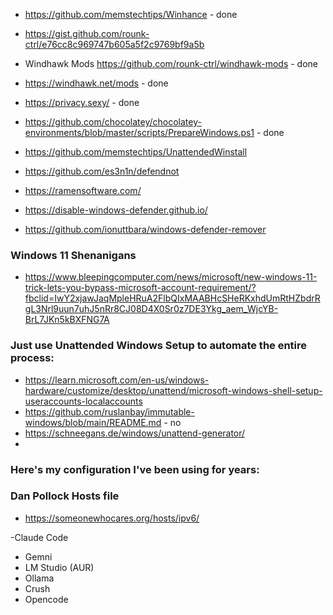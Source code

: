 - https://github.com/memstechtips/Winhance - done
- https://gist.github.com/rounk-ctrl/e76cc8c969747b605a5f2c9769bf9a5b
- Windhawk Mods https://github.com/rounk-ctrl/windhawk-mods - done
- https://windhawk.net/mods - done
- https://privacy.sexy/ - done
- https://github.com/chocolatey/chocolatey-environments/blob/master/scripts/PrepareWindows.ps1 - done

- https://github.com/memstechtips/UnattendedWinstall
- https://github.com/es3n1n/defendnot
- https://ramensoftware.com/
- https://disable-windows-defender.github.io/
- https://github.com/ionuttbara/windows-defender-remover



### Windows 11 Shenanigans

- https://www.bleepingcomputer.com/news/microsoft/new-windows-11-trick-lets-you-bypass-microsoft-account-requirement/?fbclid=IwY2xjawJaqMpleHRuA2FlbQIxMAABHcSHeRKxhdUmRtHZbdrRgL3Nrl9uun7uhJ5nRr8CJ08D4X0Sr0z7DE3Ykg_aem_WjcYB-BrL7JKn5kBXFNG7A

### Just use Unattended Windows Setup to automate the entire process:
- https://learn.microsoft.com/en-us/windows-hardware/customize/desktop/unattend/microsoft-windows-shell-setup-useraccounts-localaccounts
- https://github.com/ruslanbay/immutable-windows/blob/main/README.md - no
- https://schneegans.de/windows/unattend-generator/
- 
### Here's my configuration I've been using for years:


### Dan Pollock Hosts file

- https://someonewhocares.org/hosts/ipv6/
 
-Claude Code
- Gemni
- LM Studio (AUR)
- Ollama
- Crush
- Opencode




